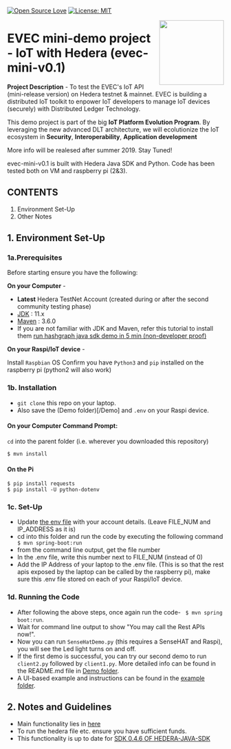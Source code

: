 [![Open Source Love](https://badges.frapsoft.com/os/v1/open-source.svg?v=103)](https://github.com/ellerbrock/open-source-badges/)
[![License: MIT](https://img.shields.io/badge/License-MIT-green.svg)](https://opensource.org/licenses/MIT)

[<img align="right" width="150" src="pic/github_repo/evec_logo.png">](http://evec.io)

# EVEC mini-demo project - IoT with Hedera (evec-mini-v0.1)

**Project Description** - 
To test the EVEC's IoT API (mini-release version) on Hedera testnet & mainnet. EVEC is building a distributed IoT toolkit to enpower IoT developers to manage IoT devices (securely) with Distributed Ledger Technology.

This demo project is part of the big **IoT Platform Evolution Program**. By leveraging the new advanced DLT architecture, we will ecolutionize the IoT ecosystem in **Security**, **Interoperability**, **Application development** 

More info will be realesed after summer 2019. Stay Tuned! 


evec-mini-v0.1 is built with Hedera Java SDK and Python. Code has been tested both on VM and raspberry pi (2&3). 


## CONTENTS
1. Environment Set-Up
2. Other Notes

## 1. Environment Set-Up

### 1a.Prerequisites
Before starting ensure you have the following:

**On your Computer** - 

* **Latest** Hedera TestNet Account (created during or after the second  community testing phase)
* [JDK](https://www.oracle.com/technetwork/java/javase/downloads/jdk10-downloads-4416644.html) : 11.x
* [Maven](https://maven.apache.org/) : 3.6.0
* If you are not familiar with JDK and Maven, refer this tutorial to install them [run hashgraph java sdk demo in 5 min (non-developer proof)](https://www.youtube.com/watch?v=7nJ3OW0AP8I)

**On your Raspi/IoT device** - 

Install `Raspbian` OS
Confirm you have `Python3` and `pip` installed on the raspberry pi (python2 will also work)

### 1b. Installation

* `git clone` this repo on your laptop.
* Also save the (Demo folder)[/Demo] and `.env` on your Raspi device.

#### On your Computer Command Prompt: 
`cd` into the parent folder (i.e. wherever you downloaded this repository)
```
$ mvn install
```

#### On the Pi
```
$ pip install requests
$ pip install -U python-dotenv
```

### 1c. Set-Up

* Update [the env file](.env) with your account details. (Leave FILE_NUM and IP_ADDRESS as it is)
* cd into this folder and run the code by executing the following command
``` $ mvn spring-boot:run```
* from the command line output, get the file number
* In the .env file, write this number next to FILE_NUM (instead of 0)
* Add the IP Address of your laptop to the .env file. (This is so that the rest apis exposed by the laptop can be called by the raspberry pi), make sure this .env file stored on each of your Raspi/IoT device.
	
### 1d. Running the Code
* After following the above steps, once again run the code-
``` $ mvn spring boot:run```.
* Wait for command line output to show "You may call the Rest APIs now!".
* Now you can run `SenseHatDemo.py` (this requires a SenseHAT and Raspi), you will see the Led light turns on and off. 
* If the first demo is successful, you can try our second demo to run `client2.py` followed by `client1.py`. More detailed info can be found in the README.md file in [Demo folder](/Demo).
* A UI-based example and instructions can be found in the [example folder](/examples).


## 2. Notes and Guidelines
* Main functionality lies in [here](/src/main/java/com/freelance/yudi/hashgraph)
* To run the hedera file etc. ensure you have sufficient funds. 
* This functionality is up to date for [SDK 0.4.6 OF HEDERA-JAVA-SDK](https://github.com/hashgraph/hedera-sdk-java)






